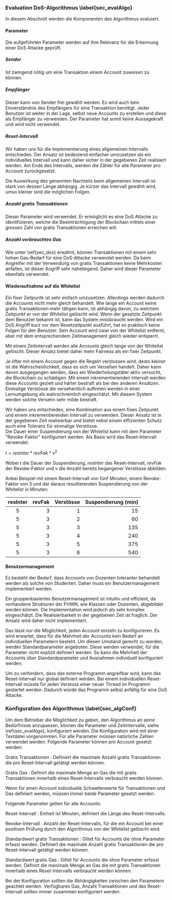 
### Evaluation DoS-Algorithmus \label{sec_evalAlgo}

In diesem Abschnitt werden die Komponenten des Algorithmus evaluiert. 

#### Parameter

Die aufgeführten Parameter werden auf ihre Relevanz für die Erkennung einer DoS
Attacke geprüft. 

##### Sender

Ist zwingend nötig um eine Transaktion einem Account zuweisen zu können. 

##### Empfänger

Dieser kann von Sender frei gewählt werden. Es wird auch kein Einverständnis des
Empfängers für eine Transaktion benötigt. Jeder Benutzer ist weiter in der Lage,
selbst neue Accounts zu erstellen und diese als Empfänger zu verwenden. Der
Parameter hat somit keine Aussagekraft und wird nicht verwendet.

##### Reset-Intervall

Wir haben uns für die Implementierung eines allgemeinen Intervalls entschieden.
Der Ansatz ist bedeutend einfacher umzusetzen als ein individuelles Intervall
und kann daher sicher in der gegebenen Zeit realisiert werden. Am Ende des
Intervalls, werden die Zähler für alle Parameter pro Account zurückgesetzt. 

Die Auswirkung des genannten Nachteils beim allgemeinen Intervall ist stark von
dessen Länge abhängig. Je kürzer das Intervall gewählt wird, umso kleiner sind
die möglichen Folgen.

##### Anzahl gratis Transaktionen

Dieser Parameter wird verwendet. Er ermöglicht es eine DoS Attacke zu
identifizieren, welche die Beeinträchtigung der Blockchain mittels einer grossen
Zahl von gratis Transaktionen erreichen will. 

##### Anzahl verbrauchtes Gas

Wie unter \ref{sec_dos} erwähnt, können Transaktionen mit einem sehr hohen
Gas-Bedarf für eine DoS-Attacke verwendet werden. Da beim Angreifer mit der
Verwendung von gratis Transaktionen keine Mehrkosten anfallen, ist dieser
Angriff sehr naheliegend. Daher wird dieser Parameter ebenfalls verwendet.

#### Wiederaufnahme auf die Whitelist

Ein fixer Zeitpuntk ist sehr einfach umzusetzen. Allerdings werden dadurch die
Accounts nicht mehr gleich behandelt. Wie lange ein Account keine gratis
Transaktionen mehr tätigen kann, ist abhängig davon, zu welchem Zeitpunkt er von
der Whitelist gelöscht wird. Wenn der gesetzte Zeitpunkt dem Benutzer bekannt
ist, kann das System missbraucht werden. Wird ein DoS Angriff kurz vor dem
Resetzeitpunkt ausführt, hat es praktisch keine Folgen für den Benutzer. Sein
Account wird zwar von der Whitelist entfernt, aber mit dem entsprechendem
Zeitmanagement gleich wieder entsperrt. 

Mit einem Zeitintervall werden alle Accounts gleich lange von der Whitelist
gelöscht. Dieser Ansatz bietet daher mehr Fairness als ein fixer Zeitpunkt. 

Je öfter mit einem Account gegen die Regeln verstossen wird, desto kleiner ist
die Wahrscheinlichkeit, dass es sich um Versehen handelt. Daher kann davon
ausgegangen werden, dass ein Wiederholungstäter aktiv versucht, die Blockchain
zu schädigen. Mit einem inkrementierenden Intervall werden diese Accounts
gezielt und härter bestraft als bei den anderen Ansätzen.  
Einmalige Verstösse die versehentlich auftreten werden in einer Lernumgebung als
wahrschneinlich eingeschätzt. Mit diesem System werden solche Versehn sehr milde
bestraft. 

Wir haben uns entschieden, eine Kombination aus einem fixen Zeitpunkt und einem
inkrementierenden Intervall zu verwenden. Dieser Ansatz ist in der gegebenen
Zeit realisierbar und bietet nebst einem effizienten Schutz auch eine Toleranz
für einmalige Verstösse.\
Die Dauer einer Suspendierung von der Whitelist kann mit dem Parameter
"Revoke-Faktor" konfiguriert werden. Als Basis wird das Reset-Intervall
verwendet.

$t = resInter * revFak * v^2$

Wobei $t$ die Dauer der Suspendierung, $resInter$ das Reset-Intervall, $revFak$
der Revoke-Faktor und $v$ die Anzahl bereits begangener Verstösse abbilden. 

Anbei Beispiel mit einem Reset-Intervall von fünf Minuten, einem Revoke-Faktor
von 3 und der daraus resultierenden Suspendierung von der Whitelist in Minuten:

| resInter | revFak  | Verstösse | Suspendierung (min) |
|:----------:|--------:|----------:|--------------------:|
| 5 | 3 | 1 | 15 | 
| 5 | 3 | 2 | 60 | 
| 5 | 3 | 3 | 135 | 
| 5 | 3 | 4 | 240 | 
| 5 | 3 | 5 | 375 | 
| 5 | 3 | 6 | 540 |



#### Benutzermanagement

Es besteht der Bedarf, dass Accounts von Dozenten toleranter behandelt werden
als solche von Studenten. Daher muss ein Benutzermanagement implementiert
werden. 

Ein gruppenbasiertes Benutzermanagement ist intuitiv und effizient, da
vorhandene Strukturen der FHWN, wie Klassen oder Dozenten, abgebildet werden
können. Die Implementation wird jedoch als sehr komplex eingeschätzt. Die
Realisierbarkeit in der gegebenen Zeit ist fraglich. Der Ansatz wird daher nicht
implementiert.

Das lässt nur die Möglichkeit, jeden Account einzeln zu konfigurieren. Es wird
erwartet, dass für die Mehrheit der Accounts kein Bedarf an individuellen
Parametern besteht. Um diesen Umstand gerecht zu werden, werden
Standardparameter angeboten. Diese werden verwendet, für die Parameter nicht
explizit definiert werden. So kann die Mehrheit der Accounts über
Standardparameter und Ausnahmen individuell konfiguriert werden.  

Um zu verhindern, dass das externe Programm angreifbar wird, kann das
Reset-Intervall nur global definiert werden. Bei einem individuellen
Reset-Intervall müsste für jeden Verstoss einer neuer Thread im Programm
gestartet werden. Dadurch würde das Programm selbst anfällig für eine DoS
Attacke.

### Konfiguration des Algorithmus \label{sec_algConf}

Um dem Betreiber die Möglichkeit zu geben, den Algorithmus an seine Bedürfnisse
anzupassen, können die Parameter und Zeitintervalle, siehe \ref{sec_evalAlgo},
konfiguriert werden. Die Konfiguration wird mit einer Textdatei vorgenommen. Für
alle Parameter müssen natürliche Zahlen verwendet werden. Folgende Parameter
können pro Account gesetzt werden: 

Gratis Transaktionen
:       Definiert die maximale Anzahl gratis Transaktionen die pro Reset-Intervall getätigt werden können.

Gratis Gas
:       Definirt die maximale Menge an Gas die mit gratis Transaktionen innerhalb eines Reset-Intervalls verbraucht werden können.

Wenn für einen Account individuelle Schwellenwerte für Transaktionen und Gas definiert werden, müssen immer beide Parameter gesetzt werden. 

Folgende Parameter gelten für alle Accounts:

Reset-Intervall
:     Einheit ist Minuten, definiert die Länge des Reset-Intervalls.

Revoke-Intervall
:      Anzahl der Reset-Intervalls, für die ein Account bei einer positiven Prüfung durch den Algorithmus von der Whitelist gelöscht wird. 

Standardwert gratis Transaktionen
:      Giltet für Accounts die ohne Parameter erfasst werden. Definiert die maximale Anzahl gratis Transaktionen die pro Reset-Intervall getätigt werden können.

Standardwert gratis Gas
:     Giltet für Accounts die ohne Parameter erfasst werden.  Definirt die maximale Menge an Gas die mit gratis Transaktionen innerhalb eines Reset-Intervalls verbraucht werden können.

Bei der Konfiguration sollten die Abhängigkeiten zwischen den Parametern geachtet werden. Verfügbares Gas, Anzahl Transaktionen und das Reset-Intervall sollten immer zusammen konfiguriert werden. 
